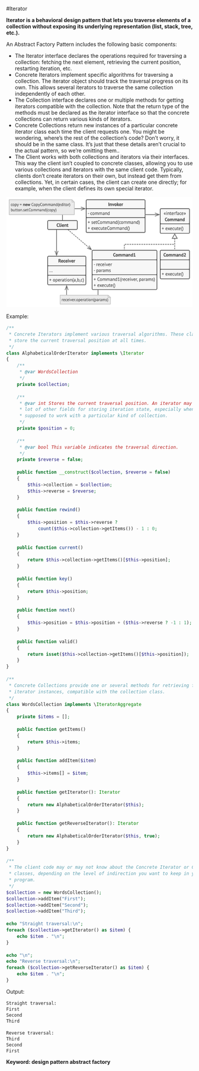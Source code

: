 #Iterator

**Iterator is a behavioral design pattern that lets you traverse elements of a collection without exposing its underlying representation (list, stack, tree, etc.).**

An Abstract Factory Pattern includes the following basic components:

- The Iterator interface declares the operations required for traversing a collection: fetching the next element, retrieving the current position, restarting iteration, etc.
- Concrete Iterators implement specific algorithms for traversing a collection. The iterator object should track the traversal progress on its own. This allows several iterators to traverse the same collection independently of each other.
- The Collection interface declares one or multiple methods for getting iterators compatible with the collection. Note that the return type of the methods must be declared as the iterator interface so that the concrete collections can return various kinds of iterators.
- Concrete Collections return new instances of a particular concrete iterator class each time the client requests one. You might be wondering, where’s the rest of the collection’s code? Don’t worry, it should be in the same class. It’s just that these details aren’t crucial to the actual pattern, so we’re omitting them..
- The Client works with both collections and iterators via their interfaces. This way the client isn’t coupled to concrete classes, allowing you to use various collections and iterators with the same client code.
  Typically, clients don’t create iterators on their own, but instead get them from collections. Yet, in certain cases, the client can create one directly; for example, when the client defines its own special iterator.
  
![Alt text](../../../basic/images/design-patterns/behavioral-design-patterns/command-structure.png?raw=true "Abstract Factory Pattern Structure")

Example:
```php
/**
 * Concrete Iterators implement various traversal algorithms. These classes
 * store the current traversal position at all times.
 */
class AlphabeticalOrderIterator implements \Iterator
{
    /**
     * @var WordsCollection
     */
    private $collection;

    /**
     * @var int Stores the current traversal position. An iterator may have a
     * lot of other fields for storing iteration state, especially when it is
     * supposed to work with a particular kind of collection.
     */
    private $position = 0;

    /**
     * @var bool This variable indicates the traversal direction.
     */
    private $reverse = false;

    public function __construct($collection, $reverse = false)
    {
        $this->collection = $collection;
        $this->reverse = $reverse;
    }

    public function rewind()
    {
        $this->position = $this->reverse ?
            count($this->collection->getItems()) - 1 : 0;
    }

    public function current()
    {
        return $this->collection->getItems()[$this->position];
    }

    public function key()
    {
        return $this->position;
    }

    public function next()
    {
        $this->position = $this->position + ($this->reverse ? -1 : 1);
    }

    public function valid()
    {
        return isset($this->collection->getItems()[$this->position]);
    }
}

/**
 * Concrete Collections provide one or several methods for retrieving fresh
 * iterator instances, compatible with the collection class.
 */
class WordsCollection implements \IteratorAggregate
{
    private $items = [];

    public function getItems()
    {
        return $this->items;
    }

    public function addItem($item)
    {
        $this->items[] = $item;
    }

    public function getIterator(): Iterator
    {
        return new AlphabeticalOrderIterator($this);
    }

    public function getReverseIterator(): Iterator
    {
        return new AlphabeticalOrderIterator($this, true);
    }
}

/**
 * The client code may or may not know about the Concrete Iterator or Collection
 * classes, depending on the level of indirection you want to keep in your
 * program.
 */
$collection = new WordsCollection();
$collection->addItem("First");
$collection->addItem("Second");
$collection->addItem("Third");

echo "Straight traversal:\n";
foreach ($collection->getIterator() as $item) {
    echo $item . "\n";
}

echo "\n";
echo "Reverse traversal:\n";
foreach ($collection->getReverseIterator() as $item) {
    echo $item . "\n";
}
```
Output:

    Straight traversal:
    First
    Second
    Third
    
    Reverse traversal:
    Third
    Second
    First
    
**Keyword: design pattern abstract factory**